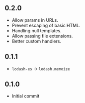 ## 0.2.0

- Allow params in URLs.
- Prevent escaping of basic HTML.
- Handling null templates.
- Allow passing file extensions.
- Better custom handlers.

## 0.1.1

- `lodash-es` -> `lodash.memoize`

## 0.1.0

- Initial commit
